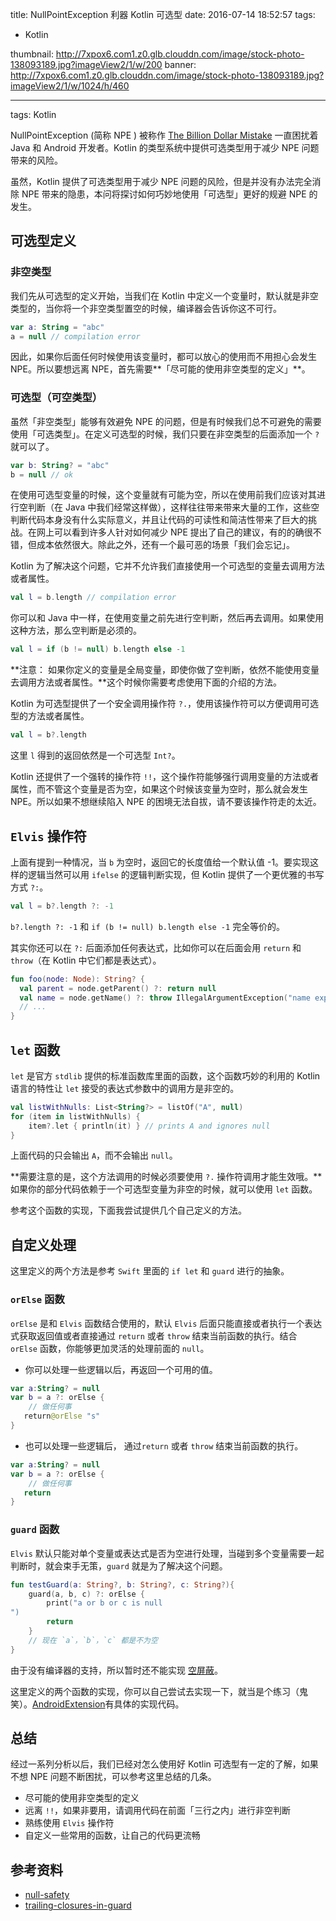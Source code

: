 title: NullPointException 利器 Kotlin 可选型
date: 2016-07-14 18:52:57
tags: 
- Kotlin
  
thumbnail: http://7xpox6.com1.z0.glb.clouddn.com/image/stock-photo-138093189.jpg?imageView2/1/w/200
banner: http://7xpox6.com1.z0.glb.clouddn.com/image/stock-photo-138093189.jpg?imageView2/1/w/1024/h/460 

---


tags: Kotlin

NullPointException (简称 NPE ) 被称作 [The Billion Dollar Mistake](https://en.wikipedia.org/wiki/Tony_Hoare#Apologies_and_retractions) 一直困扰着Java 和 Android 开发者。Kotlin 的类型系统中提供可选类型用于减少 NPE 问题带来的风险。

<!-- more -->

虽然，Kotlin 提供了可选类型用于减少 NPE 问题的风险，但是并没有办法完全消除 NPE 带来的隐患，本问将探讨如何巧妙地使用「可选型」更好的规避 NPE 的发生。

## 可选型定义

### 非空类型

我们先从可选型的定义开始，当我们在 Kotlin 中定义一个变量时，默认就是非空类型的，当你将一个非空类型置空的时候，编译器会告诉你这不可行。

```kotlin
var a: String = "abc"
a = null // compilation error
```

因此，如果你后面任何时候使用该变量时，都可以放心的使用而不用担心会发生 NPE。所以要想远离 NPE，首先需要**「尽可能的使用非空类型的定义」**。

### 可选型（可空类型）

虽然「非空类型」能够有效避免 NPE 的问题，但是有时候我们总不可避免的需要使用「可选类型」。在定义可选型的时候，我们只要在非空类型的后面添加一个 `?` 就可以了。

```kotlin
var b: String? = "abc"
b = null // ok
```

在使用可选型变量的时候，这个变量就有可能为空，所以在使用前我们应该对其进行空判断（在 Java 中我们经常这样做），这样往往带来带来大量的工作，这些空判断代码本身没有什么实际意义，并且让代码的可读性和简洁性带来了巨大的挑战。在网上可以看到许多人针对如何减少 NPE 提出了自己的建议，有的的确很不错，但成本依然很大。除此之外，还有一个最可恶的场景「我们会忘记」。

Kotlin 为了解决这个问题，它并不允许我们直接使用一个可选型的变量去调用方法或者属性。

```kotlin
val l = b.length // compilation error
```

你可以和 Java 中一样，在使用变量之前先进行空判断，然后再去调用。如果使用这种方法，那么空判断是必须的。

```kotlin
val l = if (b != null) b.length else -1
```

**注意： 如果你定义的变量是全局变量，即使你做了空判断，依然不能使用变量去调用方法或者属性。**这个时候你需要考虑使用下面的介绍的方法。

Kotlin 为可选型提供了一个安全调用操作符 `?.`，使用该操作符可以方便调用可选型的方法或者属性。

```kotlin
val l = b?.length
```

这里 `l` 得到的返回依然是一个可选型 `Int?`。

Kotlin 还提供了一个强转的操作符 `!!`，这个操作符能够强行调用变量的方法或者属性，而不管这个变量是否为空，如果这个时候该变量为空时，那么就会发生 NPE。所以如果不想继续陷入 NPE 的困境无法自拔，请不要该操作符走的太近。

## `Elvis` 操作符

上面有提到一种情况，当 `b` 为空时，返回它的长度值给一个默认值 -1。要实现这样的逻辑当然可以用 `ifelse` 的逻辑判断实现，但 Kotlin 提供了一个更优雅的书写方式 `?:`。

```kotlin
val l = b?.length ?: -1
```

`b?.length ?: -1` 和 `if (b != null) b.length else -1` 完全等价的。

其实你还可以在 `?:` 后面添加任何表达式，比如你可以在后面会用 `return` 和 `throw`（在 Kotlin 中它们都是表达式）。

```kotlin
fun foo(node: Node): String? {
  val parent = node.getParent() ?: return null
  val name = node.getName() ?: throw IllegalArgumentException("name expected")
  // ...
}
```

## `let` 函数

`let` 是官方 `stdlib` 提供的标准函数库里面的函数，这个函数巧妙的利用的 Kotlin 语言的特性让 `let` 接受的表达式参数中的调用方是非空的。

```kotlin
val listWithNulls: List<String?> = listOf("A", null)
for (item in listWithNulls) {
    item?.let { println(it) } // prints A and ignores null
}
```

上面代码的只会输出 `A`，而不会输出 `null`。

**需要注意的是，这个方法调用的时候必须要使用 `?.` 操作符调用才能生效哦。**如果你的部分代码依赖于一个可选型变量为非空的时候，就可以使用 `let` 函数。

参考这个函数的实现，下面我尝试提供几个自己定义的方法。

## 自定义处理

这里定义的两个方法是参考 `Swift` 里面的 `if let` 和 `guard` 进行的抽象。

### `orElse` 函数

`orElse` 是和 `Elvis` 函数结合使用的，默认 `Elvis` 后面只能直接或者执行一个表达式获取返回值或者直接通过 `return` 或者 `throw` 结束当前函数的执行。结合 `orElse` 函数，你能够更加灵活的处理前面的 `null`。

- 你可以处理一些逻辑以后，再返回一个可用的值。

```kotlin
var a:String? = null
var b = a ?: orElse {
	// 做任何事
   return@orElse "s"
}
```

- 也可以处理一些逻辑后， 通过`return` 或者 `throw` 结束当前函数的执行。

```kotlin
var a:String? = null
var b = a ?: orElse {
	// 做任何事
   return
}
```

### `guard` 函数

`Elvis` 默认只能对单个变量或表达式是否为空进行处理，当碰到多个变量需要一起判断时，就会束手无策，`guard` 就是为了解决这个问题。

```kotlin
fun testGuard(a: String?, b: String?, c: String?){
	guard(a, b, c) ?: orElse {
        print("a or b or c is null 
")
        return
    }
    // 现在 `a`，`b`，`c` 都是不为空
}
```

由于没有编译器的支持，所以暂时还不能实现 [空屏蔽](https://kotlinlang.org/docs/reference/null-safety.html#checking-for-null-keyword--in-conditions)。

这里定义的两个函数的实现，你可以自己尝试去实现一下，就当是个练习（鬼笑）。[AndroidExtension](https://github.com/KotlinThree/AndroidExtension)有具体的实现代码。

## 总结

经过一系列分析以后，我们已经对怎么使用好 Kotlin 可选型有一定的了解，如果不想 NPE 问题不断困扰，可以参考这里总结的几条。

- 尽可能的使用非空类型的定义
- 远离 `!!`，如果非要用，请调用代码在前面「三行之内」进行非空判断
- 熟练使用 `Elvis` 操作符
- 自定义一些常用的函数，让自己的代码更流畅

## 参考资料

- [null-safety](https://kotlinlang.org/docs/reference/null-safety.html)
- [trailing-closures-in-guard](https://github.com/apple/swift-evolution/blob/master/proposals/0056-trailing-closures-in-guard.md)
